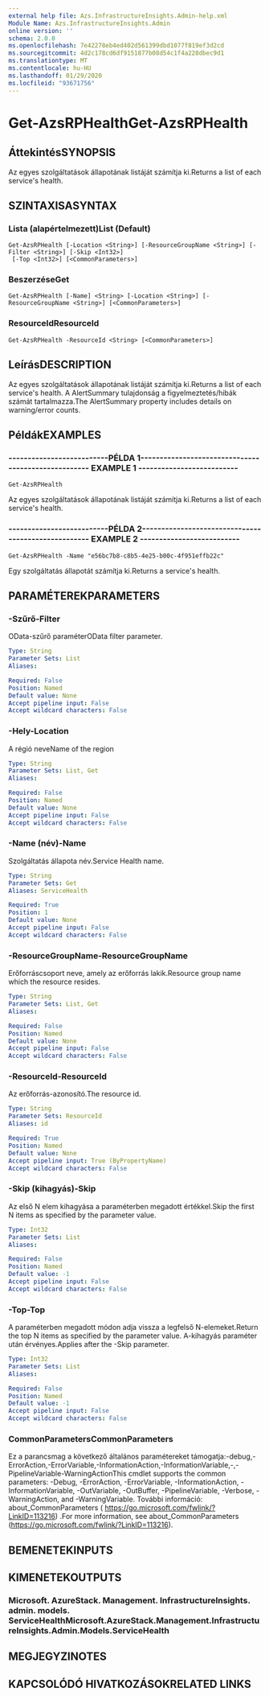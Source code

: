 ```yaml
---
external help file: Azs.InfrastructureInsights.Admin-help.xml
Module Name: Azs.InfrastructureInsights.Admin
online version: ''
schema: 2.0.0
ms.openlocfilehash: 7e42278eb4ed402d561399dbd1077f819ef3d2cd
ms.sourcegitcommit: 4d2c178cd6df9151877b08d54c1f4a228dbec9d1
ms.translationtype: MT
ms.contentlocale: hu-HU
ms.lasthandoff: 01/29/2020
ms.locfileid: "93671756"
---
```

# <span data-ttu-id="c88e3-101">Get-AzsRPHealth</span><span class="sxs-lookup"><span data-stu-id="c88e3-101">Get-AzsRPHealth</span></span>

## <span data-ttu-id="c88e3-102">Áttekintés</span><span class="sxs-lookup"><span data-stu-id="c88e3-102">SYNOPSIS</span></span>
<span data-ttu-id="c88e3-103">Az egyes szolgáltatások állapotának listáját számítja ki.</span><span class="sxs-lookup"><span data-stu-id="c88e3-103">Returns a list of each service's health.</span></span>

## <span data-ttu-id="c88e3-104">SZINTAXISA</span><span class="sxs-lookup"><span data-stu-id="c88e3-104">SYNTAX</span></span>

### <span data-ttu-id="c88e3-105">Lista (alapértelmezett)</span><span class="sxs-lookup"><span data-stu-id="c88e3-105">List (Default)</span></span>
```
Get-AzsRPHealth [-Location <String>] [-ResourceGroupName <String>] [-Filter <String>] [-Skip <Int32>]
 [-Top <Int32>] [<CommonParameters>]
```

### <span data-ttu-id="c88e3-106">Beszerzése</span><span class="sxs-lookup"><span data-stu-id="c88e3-106">Get</span></span>
```
Get-AzsRPHealth [-Name] <String> [-Location <String>] [-ResourceGroupName <String>] [<CommonParameters>]
```

### <span data-ttu-id="c88e3-107">ResourceId</span><span class="sxs-lookup"><span data-stu-id="c88e3-107">ResourceId</span></span>
```
Get-AzsRPHealth -ResourceId <String> [<CommonParameters>]
```

## <span data-ttu-id="c88e3-108">Leírás</span><span class="sxs-lookup"><span data-stu-id="c88e3-108">DESCRIPTION</span></span>
<span data-ttu-id="c88e3-109">Az egyes szolgáltatások állapotának listáját számítja ki.</span><span class="sxs-lookup"><span data-stu-id="c88e3-109">Returns a list of each service's health.</span></span> <span data-ttu-id="c88e3-110">A AlertSummary tulajdonság a figyelmeztetés/hibák számát tartalmazza.</span><span class="sxs-lookup"><span data-stu-id="c88e3-110">The AlertSummary property includes details on warning/error counts.</span></span>

## <span data-ttu-id="c88e3-111">Példák</span><span class="sxs-lookup"><span data-stu-id="c88e3-111">EXAMPLES</span></span>

### <span data-ttu-id="c88e3-112">--------------------------PÉLDA 1--------------------------</span><span class="sxs-lookup"><span data-stu-id="c88e3-112">-------------------------- EXAMPLE 1 --------------------------</span></span>
```
Get-AzsRPHealth
```

<span data-ttu-id="c88e3-113">Az egyes szolgáltatások állapotának listáját számítja ki.</span><span class="sxs-lookup"><span data-stu-id="c88e3-113">Returns a list of each service's health.</span></span>

### <span data-ttu-id="c88e3-114">--------------------------PÉLDA 2--------------------------</span><span class="sxs-lookup"><span data-stu-id="c88e3-114">-------------------------- EXAMPLE 2 --------------------------</span></span>
```
Get-AzsRPHealth -Name "e56bc7b8-c8b5-4e25-b00c-4f951effb22c"
```

<span data-ttu-id="c88e3-115">Egy szolgáltatás állapotát számítja ki.</span><span class="sxs-lookup"><span data-stu-id="c88e3-115">Returns a service's health.</span></span>

## <span data-ttu-id="c88e3-116">PARAMÉTEREK</span><span class="sxs-lookup"><span data-stu-id="c88e3-116">PARAMETERS</span></span>

### <span data-ttu-id="c88e3-117">-Szűrő</span><span class="sxs-lookup"><span data-stu-id="c88e3-117">-Filter</span></span>
<span data-ttu-id="c88e3-118">OData-szűrő paraméter</span><span class="sxs-lookup"><span data-stu-id="c88e3-118">OData filter parameter.</span></span>

```yaml
Type: String
Parameter Sets: List
Aliases: 

Required: False
Position: Named
Default value: None
Accept pipeline input: False
Accept wildcard characters: False
```

### <span data-ttu-id="c88e3-119">-Hely</span><span class="sxs-lookup"><span data-stu-id="c88e3-119">-Location</span></span>
<span data-ttu-id="c88e3-120">A régió neve</span><span class="sxs-lookup"><span data-stu-id="c88e3-120">Name of the region</span></span>

```yaml
Type: String
Parameter Sets: List, Get
Aliases: 

Required: False
Position: Named
Default value: None
Accept pipeline input: False
Accept wildcard characters: False
```

### <span data-ttu-id="c88e3-121">-Name (név)</span><span class="sxs-lookup"><span data-stu-id="c88e3-121">-Name</span></span>
<span data-ttu-id="c88e3-122">Szolgáltatás állapota név.</span><span class="sxs-lookup"><span data-stu-id="c88e3-122">Service Health name.</span></span>

```yaml
Type: String
Parameter Sets: Get
Aliases: ServiceHealth

Required: True
Position: 1
Default value: None
Accept pipeline input: False
Accept wildcard characters: False
```

### <span data-ttu-id="c88e3-123">-ResourceGroupName</span><span class="sxs-lookup"><span data-stu-id="c88e3-123">-ResourceGroupName</span></span>
<span data-ttu-id="c88e3-124">Erőforráscsoport neve, amely az erőforrás lakik.</span><span class="sxs-lookup"><span data-stu-id="c88e3-124">Resource group name which the resource resides.</span></span>

```yaml
Type: String
Parameter Sets: List, Get
Aliases: 

Required: False
Position: Named
Default value: None
Accept pipeline input: False
Accept wildcard characters: False
```

### <span data-ttu-id="c88e3-125">-ResourceId</span><span class="sxs-lookup"><span data-stu-id="c88e3-125">-ResourceId</span></span>
<span data-ttu-id="c88e3-126">Az erőforrás-azonosító.</span><span class="sxs-lookup"><span data-stu-id="c88e3-126">The resource id.</span></span>

```yaml
Type: String
Parameter Sets: ResourceId
Aliases: id

Required: True
Position: Named
Default value: None
Accept pipeline input: True (ByPropertyName)
Accept wildcard characters: False
```

### <span data-ttu-id="c88e3-127">-Skip (kihagyás)</span><span class="sxs-lookup"><span data-stu-id="c88e3-127">-Skip</span></span>
<span data-ttu-id="c88e3-128">Az első N elem kihagyása a paraméterben megadott értékkel.</span><span class="sxs-lookup"><span data-stu-id="c88e3-128">Skip the first N items as specified by the parameter value.</span></span>

```yaml
Type: Int32
Parameter Sets: List
Aliases: 

Required: False
Position: Named
Default value: -1
Accept pipeline input: False
Accept wildcard characters: False
```

### <span data-ttu-id="c88e3-129">-Top</span><span class="sxs-lookup"><span data-stu-id="c88e3-129">-Top</span></span>
<span data-ttu-id="c88e3-130">A paraméterben megadott módon adja vissza a legfelső N-elemeket.</span><span class="sxs-lookup"><span data-stu-id="c88e3-130">Return the top N items as specified by the parameter value.</span></span>
<span data-ttu-id="c88e3-131">A-kihagyás paraméter után érvényes.</span><span class="sxs-lookup"><span data-stu-id="c88e3-131">Applies after the -Skip parameter.</span></span>

```yaml
Type: Int32
Parameter Sets: List
Aliases: 

Required: False
Position: Named
Default value: -1
Accept pipeline input: False
Accept wildcard characters: False
```

### <span data-ttu-id="c88e3-132">CommonParameters</span><span class="sxs-lookup"><span data-stu-id="c88e3-132">CommonParameters</span></span>
<span data-ttu-id="c88e3-133">Ez a parancsmag a következő általános paramétereket támogatja:-debug,-ErrorAction,-ErrorVariable,-InformationAction,-InformationVariable,-,-PipelineVariable-WarningAction</span><span class="sxs-lookup"><span data-stu-id="c88e3-133">This cmdlet supports the common parameters: -Debug, -ErrorAction, -ErrorVariable, -InformationAction, -InformationVariable, -OutVariable, -OutBuffer, -PipelineVariable, -Verbose, -WarningAction, and -WarningVariable.</span></span> <span data-ttu-id="c88e3-134">További információ: about_CommonParameters ( https://go.microsoft.com/fwlink/?LinkID=113216) .</span><span class="sxs-lookup"><span data-stu-id="c88e3-134">For more information, see about_CommonParameters (https://go.microsoft.com/fwlink/?LinkID=113216).</span></span>

## <span data-ttu-id="c88e3-135">BEMENETEK</span><span class="sxs-lookup"><span data-stu-id="c88e3-135">INPUTS</span></span>

## <span data-ttu-id="c88e3-136">KIMENETEK</span><span class="sxs-lookup"><span data-stu-id="c88e3-136">OUTPUTS</span></span>

### <span data-ttu-id="c88e3-137">Microsoft. AzureStack. Management. InfrastructureInsights. admin. models. ServiceHealth</span><span class="sxs-lookup"><span data-stu-id="c88e3-137">Microsoft.AzureStack.Management.InfrastructureInsights.Admin.Models.ServiceHealth</span></span>

## <span data-ttu-id="c88e3-138">MEGJEGYZI</span><span class="sxs-lookup"><span data-stu-id="c88e3-138">NOTES</span></span>

## <span data-ttu-id="c88e3-139">KAPCSOLÓDÓ HIVATKOZÁSOK</span><span class="sxs-lookup"><span data-stu-id="c88e3-139">RELATED LINKS</span></span>

